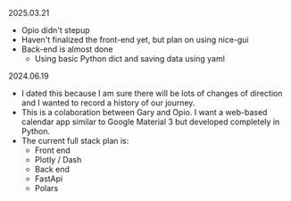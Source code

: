 2025.03.21
- Opio didn't stepup
- Haven't finalized the front-end yet, but plan on using nice-gui
- Back-end is almost done
  - Using basic Python dict and saving data using yaml 


2024.06.19
- I dated this because I am sure there will be lots of changes of direction and I wanted to record a history of our journey.
- This is a colaboration between Gary and Opio.  I want a web-based calendar app similar to Google Material 3 but developed completely in Python.
- The current full stack plan is:
  - Front end
   - Plotly / Dash
  - Back end
   - FastApi
   - Polars
